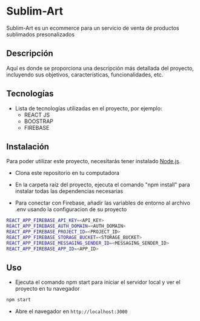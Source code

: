 # Sublim-Art

Sublim-Art es un ecommerce para un servicio de venta de productos sublimados presonalizados

## Descripción

Aquí es donde se proporciona una descripción más detallada del proyecto, incluyendo sus objetivos, características, funcionalidades, etc. 

## Tecnologías

- Lista de tecnologías utilizadas en el proyecto, por ejemplo:
  - REACT JS
  - BOOSTRAP
  - FIREBASE

## Instalación

Para poder utilizar este proyecto, necesitarás tener instalado [Node.js](https://nodejs.org/).

- Clona este repositorio en tu computadora
- En la carpeta raíz del proyecto, ejecuta el comando "npm install" para instalar todas las dependencias necesarias
 

- Para conectar con Firebase, añadir las variables de entorno al archivo .env usando la configuracion de su proyecto

```sh
REACT_APP_FIREBASE_API_KEY=<API_KEY>
REACT_APP_FIREBASE_AUTH_DOMAIN=<AUTH_DOMAIN>
REACT_APP_FIREBASE_PROJECT_ID=<PROJECT_ID>
REACT_APP_FIREBASE_STORAGE_BUCKET=<STORAGE_BUCKET>
REACT_APP_FIREBASE_MESSAGING_SENDER_ID=<MESSAGING_SENDER_ID>
REACT_APP_FIREBASE_APP_ID=<APP_ID>
```

## Uso

- Ejecuta el comando npm start para iniciar el servidor local y ver el proyecto en tu navegador

```sh
npm start
```
- Abre el navegador en `http://localhost:3000`



